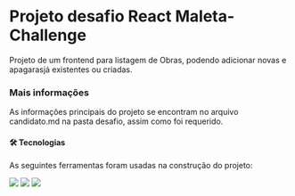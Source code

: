 <h1 algin='center'>Projeto desafio React Maleta-Challenge</h1>

  <p>Projeto de um frontend para listagem de Obras, podendo adicionar novas e apagarasjá existentes ou criadas.</p>


<h3>Mais informações</h3>

  <p>As informações principais do projeto se encontram no arquivo candidato.md na pasta desafio, assim como foi requerido.</p>

<h4>🛠 Tecnologias</h4>

As seguintes ferramentas foram usadas na construção do projeto:

<img src='https://img.shields.io/badge/JavaScript-323330?style=for-the-badge&logo=javascript&logoColor=F7DF1E' />
<img src='https://img.shields.io/badge/React-20232A?style=for-the-badge&logo=react&logoColor=61DAFB' />
<img src='https://img.shields.io/badge/Node.js-339933?style=for-the-badge&logo=nodedotjs&logoColor=white' />
